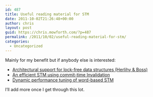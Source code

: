 ```yaml
---
id: 487
title: Useful reading material for STM
date: 2011-10-02T21:26:48+00:00
author: chris
layout: post
guid: https://chris.mowforth.com/?p=487
permalink: /2011/10/02/useful-reading-material-for-stm/
categories:
  - Uncategorized
---
```

Mainly for my benefit but if anybody else is interested:

  * [Architectural support for lock-free data structures (Herlihy & Boss)](http://www.cs.brown.edu/~mph/HerlihyM93/herlihy93transactional.pdf)
  * [An efficient STM using commit-time Invalidation](http://eces.colorado.edu/~gottschl/pubs/cgo10_inval.pdf)
  * [Dynamic performance tuning of word-based STM](http://wwwse.inf.tu-dresden.de/papers/preprint-felber2008tinystm.pdf)

I&#8217;ll add more once I get through this lot.